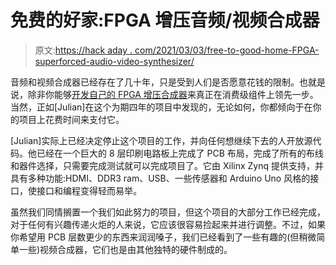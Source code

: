 # 免费的好家:FPGA 增压音频/视频合成器

> 原文:[https://hack aday . com/2021/03/03/free-to-good-home-FPGA-superforced-audio-video-synthesizer/](https://hackaday.com/2021/03/03/free-to-good-home-fpga-supercharged-audio-video-synthesizer/)

音频和视频合成器已经存在了几十年，只是受到人们是否愿意花钱的限制。也就是说，除非你能够[开发自己的 FPGA 增压合成器](https://github.com/julianfl0w/zynqPCB)来真正在消费级组件上领先一步。当然，正如[Julian]在这个为期四年的项目中发现的，无论如何，你都倾向于在你的项目上花费时间来支付它。

[Julian]实际上已经决定停止这个项目的工作，并向任何想继续下去的人开放源代码。他已经在一个巨大的 8 层印刷电路板上完成了 PCB 布局，完成了所有的布线和器件选择，只需要完成测试就可以完成项目了。它由 Xilinx Zynq 提供支持，并具有多种功能:HDMI、DDR3 ram、USB、一些传感器和 Arduino Uno 风格的接口，使接口和编程变得轻而易举。

虽然我们同情搁置一个我们如此努力的项目，但这个项目的大部分工作已经完成，对于任何有兴趣传递火炬的人来说，它应该很容易捡起来并进行调整。不过，如果你希望用 PCB 层数更少的东西来润润嗓子，我们已经看到了一些有趣的(但稍微简单一些)视频合成器，它们也是由其他独特的硬件制成的。